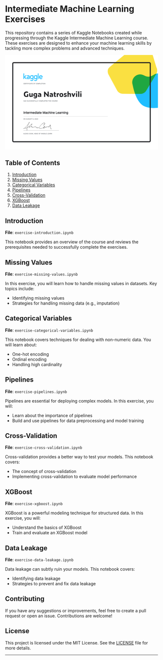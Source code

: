 # Intermediate Machine Learning Exercises

This repository contains a series of Kaggle Notebooks created while progressing through the Kaggle Intermediate Machine Learning course. These exercises are designed to enhance your machine learning skills by tackling more complex problems and advanced techniques.

![Certificate](/Guga%20Natroshvili%20-%20Intermediate%20Machine%20Learning.png)

## Table of Contents

1. [Introduction](#introduction)
2. [Missing Values](#missing-values)
3. [Categorical Variables](#categorical-variables)
4. [Pipelines](#pipelines)
5. [Cross-Validation](#cross-validation)
6. [XGBoost](#xgboost)
7. [Data Leakage](#data-leakage)

## Introduction

**File**: `exercise-introduction.ipynb`

This notebook provides an overview of the course and reviews the prerequisites needed to successfully complete the exercises.

## Missing Values

**File**: `exercise-missing-values.ipynb`

In this exercise, you will learn how to handle missing values in datasets. Key topics include:
- Identifying missing values
- Strategies for handling missing data (e.g., imputation)

## Categorical Variables

**File**: `exercise-categorical-variables.ipynb`

This notebook covers techniques for dealing with non-numeric data. You will learn about:
- One-hot encoding
- Ordinal encoding
- Handling high cardinality

## Pipelines

**File**: `exercise-pipelines.ipynb`

Pipelines are essential for deploying complex models. In this exercise, you will:
- Learn about the importance of pipelines
- Build and use pipelines for data preprocessing and model training

## Cross-Validation

**File**: `exercise-cross-validation.ipynb`

Cross-validation provides a better way to test your models. This notebook covers:
- The concept of cross-validation
- Implementing cross-validation to evaluate model performance

## XGBoost

**File**: `exercise-xgboost.ipynb`

XGBoost is a powerful modeling technique for structured data. In this exercise, you will:
- Understand the basics of XGBoost
- Train and evaluate an XGBoost model

## Data Leakage

**File**: `exercise-data-leakage.ipynb`

Data leakage can subtly ruin your models. This notebook covers:
- Identifying data leakage
- Strategies to prevent and fix data leakage

## Contributing

If you have any suggestions or improvements, feel free to create a pull request or open an issue. Contributions are welcome!

## License

This project is licensed under the MIT License. See the [LICENSE](LICENSE) file for more details.

---
